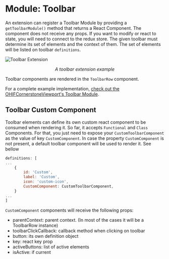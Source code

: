 # Module: Toolbar

An extension can register a Toolbar Module by providing a `getToolbarModule()`
method that returns a React Component. The component does not receive any props.
If you want to modify or react to state, you will need to connect to the redux
store. The given toolbar must determine its set of elements and the context of
them. The set of elements will be listed on toolbar `definitions`.

![Toolbar Extension](../assets/img/extensions-toolbar.gif)

<center><i>A toolbar extension example</i></center>

Toolbar components are rendered in the `ToolbarRow` component.

For a complete example implementation,
[check out the OHIFCornerstoneViewport's Toolbar Module](https://github.com/OHIF/Viewers/blob/master/extensions/cornerstone/src/toolbarModule.js).

## Toolbar Custom Component

Toolbar elements can define its own custom react component to be consumed when
rendering it. So far, it accepts `Functional` and `Class` Components. For that,
you just need to expose your `CustomToolbarComponent` as the value of key
`CustomComponent`. In case the property `CustomComponent` is not present, a
default toolbar component will be used to render it. See bellow

```js
definitions: [
...
    {
        id: 'Custom',
        label: 'Custom',
        icon: 'custom-icon',
        CustomComponent: CustomToolbarComponent,
    }
...
]

```

`CustomComponent` components will receive the following props:

- parentContext: parent context. (In most of the cases it will be a ToolbarRow
  instance)
- toolbarClickCallback: callback method when clicking on toolbar
- button: its own definition object
- key: react key prop
- activeButtons: list of active elements
- isActive: if current
